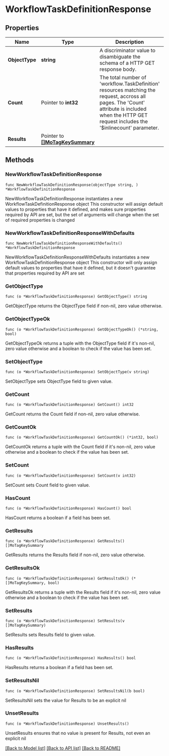 # WorkflowTaskDefinitionResponse

## Properties

Name | Type | Description | Notes
------------ | ------------- | ------------- | -------------
**ObjectType** | **string** | A discriminator value to disambiguate the schema of a HTTP GET response body. | 
**Count** | Pointer to **int32** | The total number of &#39;workflow.TaskDefinition&#39; resources matching the request, accross all pages. The &#39;Count&#39; attribute is included when the HTTP GET request includes the &#39;$inlinecount&#39; parameter. | [optional] 
**Results** | Pointer to [**[]MoTagKeySummary**](mo.TagKeySummary.md) |  | [optional] 

## Methods

### NewWorkflowTaskDefinitionResponse

`func NewWorkflowTaskDefinitionResponse(objectType string, ) *WorkflowTaskDefinitionResponse`

NewWorkflowTaskDefinitionResponse instantiates a new WorkflowTaskDefinitionResponse object
This constructor will assign default values to properties that have it defined,
and makes sure properties required by API are set, but the set of arguments
will change when the set of required properties is changed

### NewWorkflowTaskDefinitionResponseWithDefaults

`func NewWorkflowTaskDefinitionResponseWithDefaults() *WorkflowTaskDefinitionResponse`

NewWorkflowTaskDefinitionResponseWithDefaults instantiates a new WorkflowTaskDefinitionResponse object
This constructor will only assign default values to properties that have it defined,
but it doesn't guarantee that properties required by API are set

### GetObjectType

`func (o *WorkflowTaskDefinitionResponse) GetObjectType() string`

GetObjectType returns the ObjectType field if non-nil, zero value otherwise.

### GetObjectTypeOk

`func (o *WorkflowTaskDefinitionResponse) GetObjectTypeOk() (*string, bool)`

GetObjectTypeOk returns a tuple with the ObjectType field if it's non-nil, zero value otherwise
and a boolean to check if the value has been set.

### SetObjectType

`func (o *WorkflowTaskDefinitionResponse) SetObjectType(v string)`

SetObjectType sets ObjectType field to given value.


### GetCount

`func (o *WorkflowTaskDefinitionResponse) GetCount() int32`

GetCount returns the Count field if non-nil, zero value otherwise.

### GetCountOk

`func (o *WorkflowTaskDefinitionResponse) GetCountOk() (*int32, bool)`

GetCountOk returns a tuple with the Count field if it's non-nil, zero value otherwise
and a boolean to check if the value has been set.

### SetCount

`func (o *WorkflowTaskDefinitionResponse) SetCount(v int32)`

SetCount sets Count field to given value.

### HasCount

`func (o *WorkflowTaskDefinitionResponse) HasCount() bool`

HasCount returns a boolean if a field has been set.

### GetResults

`func (o *WorkflowTaskDefinitionResponse) GetResults() []MoTagKeySummary`

GetResults returns the Results field if non-nil, zero value otherwise.

### GetResultsOk

`func (o *WorkflowTaskDefinitionResponse) GetResultsOk() (*[]MoTagKeySummary, bool)`

GetResultsOk returns a tuple with the Results field if it's non-nil, zero value otherwise
and a boolean to check if the value has been set.

### SetResults

`func (o *WorkflowTaskDefinitionResponse) SetResults(v []MoTagKeySummary)`

SetResults sets Results field to given value.

### HasResults

`func (o *WorkflowTaskDefinitionResponse) HasResults() bool`

HasResults returns a boolean if a field has been set.

### SetResultsNil

`func (o *WorkflowTaskDefinitionResponse) SetResultsNil(b bool)`

 SetResultsNil sets the value for Results to be an explicit nil

### UnsetResults
`func (o *WorkflowTaskDefinitionResponse) UnsetResults()`

UnsetResults ensures that no value is present for Results, not even an explicit nil

[[Back to Model list]](../README.md#documentation-for-models) [[Back to API list]](../README.md#documentation-for-api-endpoints) [[Back to README]](../README.md)



